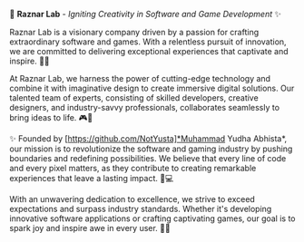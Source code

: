 🚀 **Raznar Lab** - *Igniting Creativity in Software and Game Development* ✨

Raznar Lab is a visionary company driven by a passion for crafting extraordinary software and games. With a relentless pursuit of innovation, we are committed to delivering exceptional experiences that captivate and inspire. 🌟💡

At Raznar Lab, we harness the power of cutting-edge technology and combine it with imaginative design to create immersive digital solutions. Our talented team of experts, consisting of skilled developers, creative designers, and industry-savvy professionals, collaborates seamlessly to bring ideas to life. 🎮🎨

✨ Founded by [https://github.com/NotYusta]*Muhammad Yudha Abhista*, our mission is to revolutionize the software and gaming industry by pushing boundaries and redefining possibilities. We believe that every line of code and every pixel matters, as they contribute to creating remarkable experiences that leave a lasting impact. 💪💻

With an unwavering dedication to excellence, we strive to exceed expectations and surpass industry standards. Whether it's developing innovative software applications or crafting captivating games, our goal is to spark joy and inspire awe in every user. 🌌✨
